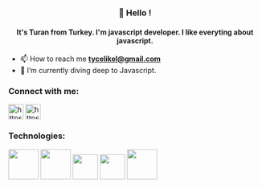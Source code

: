 <h3 align="center"> 👋 Hello !</h1>
<h4 align="center">It's Turan from Turkey. I'm javascript developer. I like everyting about javascript. </h4>

- 📫 How to reach me **tycelikel@gmail.com**
- 🌱 I’m currently diving deep to Javascript.

<h3 align="left">Connect with me:</h3>
<a href="//twitter.com/tycelikel" target="blank"><img align="center" src="https://raw.githubusercontent.com/rahuldkjain/github-profile-readme-generator/master/src/images/icons/Social/twitter.svg" alt="https://twitter.com/tycelikel" height="30" width="30" /></a>
<a href="https://www.linkedin.com/in/turan-yunus-%C3%A7elikel-066017ab/" target="blank"><img align="center" src="https://raw.githubusercontent.com/rahuldkjain/github-profile-readme-generator/master/src/images/icons/Social/linked-in-alt.svg" alt="https://www.linkedin.com/in/turan-yunus-%C3%A7elikel-066017ab/" height="30" width="30" /></a>
<h3 align="left">Technologies:</h3>
<code><a target="_blank"><img height="60" src="https://upload.wikimedia.org/wikipedia/commons/thumb/6/61/HTML5_logo_and_wordmark.svg/512px-HTML5_logo_and_wordmark.svg.png"></a></code>
<code><a target="_blank"><img height="60" src="https://upload.wikimedia.org/wikipedia/commons/thumb/d/d5/CSS3_logo_and_wordmark.svg/363px-CSS3_logo_and_wordmark.svg.png"></a></code>
<code><a target="_blank"><img height="50" src="https://upload.wikimedia.org/wikipedia/commons/thumb/6/6a/JavaScript-logo.png/240px-JavaScript-logo.png"></a></code>
<code><a target="_blank"><img height="50" src="https://upload.wikimedia.org/wikipedia/commons/thumb/4/47/React.svg/512px-React.svg.png"></a></code>
<code><a target="_blank"><img height="60" src="https://www.vectorlogo.zone/logos/nodejs/nodejs-icon.svg"></a></code>
<br/>
